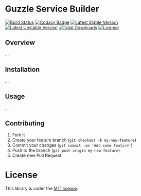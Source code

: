 # Guzzle Service Builder

[![Build Status](https://travis-ci.org/MovingImage24/guzzle-service-builder.svg?branch=master)](https://travis-ci.org/MovingImage24/guzzle-service-builder)
[![Codacy Badge](https://www.codacy.com/project/badge/ea0ae901e15f466b8d89b2fef87b6848)](https://www.codacy.com/app/dasrick/guzzle-service-builder)
[![Latest Stable Version](https://poser.pugx.org/mi/guzzle-service-builder/v/stable)](https://packagist.org/packages/mi/guzzle-service-builder)
[![Latest Unstable Version](https://poser.pugx.org/mi/guzzle-service-builder/v/unstable)](https://packagist.org/packages/mi/guzzle-service-builder)
[![Total Downloads](https://poser.pugx.org/mi/guzzle-service-builder/downloads)](https://packagist.org/packages/mi/guzzle-service-builder)
[![License](https://poser.pugx.org/mi/guzzle-service-builder/license)](https://packagist.org/packages/mi/guzzle-service-builder)

## Overview

...

## Installation

...

## Usage

...

## Contributing

1. Fork it
2. Create your feature branch (`git checkout -b my-new-feature`)
3. Commit your changes (`git commit -am 'Add some feature'`)
4. Push to the branch (`git push origin my-new-feature`)
5. Create new Pull Request

# License

This library is under the [MIT license](https://github.com/MovingImage24/guzzle-service-builder/blob/master/LICENSE).